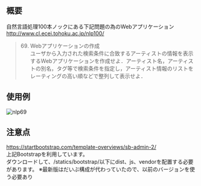 ## 概要
自然言語処理100本ノックにある下記問題の為のWebアプリケーション  
http://www.cl.ecei.tohoku.ac.jp/nlp100/  
>69. Webアプリケーションの作成  
>ユーザから入力された検索条件に合致するアーティストの情報を表示するWebアプリケーションを作成せよ．アーティスト名，アーティストの別名，タグ等で検索条件を指定し，アーティスト情報のリストをレーティングの高い順などで整列して表示せよ．

## 使用例
![nlp69](https://user-images.githubusercontent.com/33801040/52910320-2580c980-32d9-11e9-912d-2cb6d3943167.gif)


## 注意点
https://startbootstrap.com/template-overviews/sb-admin-2/  
上記Bootstrapを利用しています。  
ダウンロードして、/statics/bootstrap/以下にdist、js、vendorを配置する必要があります。
※最新版はだいぶ構成が代わっていたので、以前のバージョンを使う必要あり
